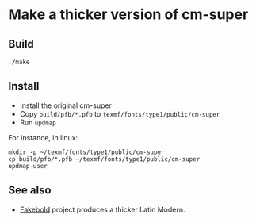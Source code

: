 # Make a thicker version of cm-super

## Build
```
./make
```

## Install

- Install the original cm-super
- Copy `build/pfb/*.pfb` to  `texmf/fonts/type1/public/cm-super`
- Run `updmap`

For instance, in linux:
```
mkdir -p ~/texmf/fonts/type1/public/cm-super
cp build/pfb/*.pfb ~/texmf/fonts/type1/public/cm-super
updmap-user
```

## See also 
-  [Fakebold](https://github.com/jagd/fakebold) project produces a thicker Latin Modern.
